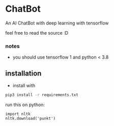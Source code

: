 # ChatBot
An AI ChatBot with deep learning with tensorflow

feel free to read the source :D


### notes
+ you should use tensorflow 1 and python < 3.8



## installation 
+ install with 
```bash 
pip3 install -r requirements.txt
```
run this on python:
```python3
import nltk
nltk.download('punkt')
```
